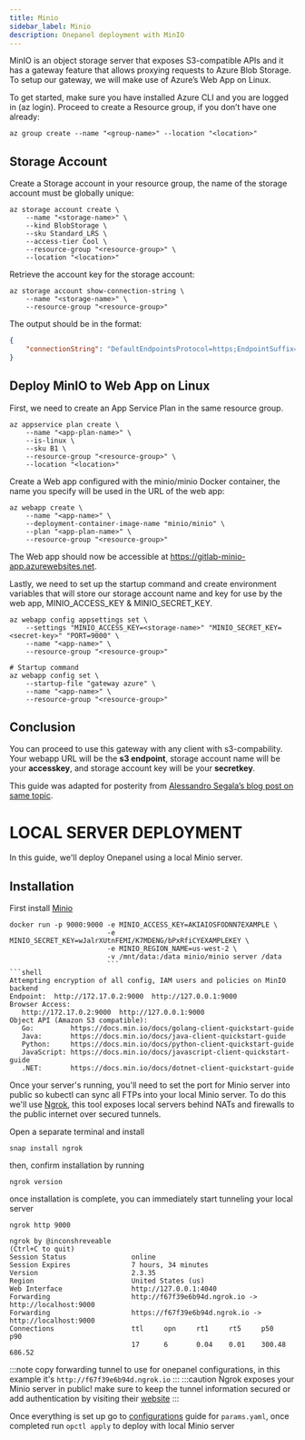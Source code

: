 ```yaml
---
title: Minio
sidebar_label: Minio
description: Onepanel deployment with MinIO
---
```


MinIO is an object storage server that exposes S3-compatible APIs and it has a gateway feature that allows proxying requests to Azure Blob Storage. To setup our gateway, we will make use of Azure’s Web App on Linux.

To get started, make sure you have installed Azure CLI and you are logged in (az login). Proceed to create a Resource group, if you don’t have one already:

```shell
az group create --name "<group-name>" --location "<location>"
```

## Storage Account

Create a Storage account in your resource group, the name of the storage account must be globally unique:

```shell
az storage account create \
    --name "<storage-name>" \
    --kind BlobStorage \
    --sku Standard_LRS \
    --access-tier Cool \
    --resource-group "<resource-group>" \
    --location "<location>"
```

Retrieve the account key for the storage account:

```shell
az storage account show-connection-string \
    --name "<storage-name>" \
    --resource-group "<resource-group>"
```

The output should be in the format:

```json
{
    "connectionString": "DefaultEndpointsProtocol=https;EndpointSuffix=core.windows.net;AccountName=gitlab-azure-minio-storage;AccountKey=h0tSyeTebs+..."
}
```

## Deploy MinIO to Web App on Linux

First, we need to create an App Service Plan in the same resource group.

```shell
az appservice plan create \
    --name "<app-plan-name>" \
    --is-linux \
    --sku B1 \
    --resource-group "<resource-group>" \
    --location "<location>"
```

Create a Web app configured with the minio/minio Docker container, the name you specify will be used in the URL of the web app:

```shell
az webapp create \
    --name "<app-name>" \
    --deployment-container-image-name "minio/minio" \
    --plan "<app-plan-name>" \
    --resource-group "<resource-group>"
```

The Web app should now be accessible at https://gitlab-minio-app.azurewebsites.net.

Lastly, we need to set up the startup command and create environment variables that will store our storage account name and key for use by the web app, MINIO_ACCESS_KEY & MINIO_SECRET_KEY.

```shell
az webapp config appsettings set \
    --settings "MINIO_ACCESS_KEY=<storage-name>" "MINIO_SECRET_KEY=<secret-key>" "PORT=9000" \
    --name "<app-name>" \
    --resource-group "<resource-group>"

# Startup command
az webapp config set \
    --startup-file "gateway azure" \
    --name "<app-name>" \
    --resource-group "<resource-group>"
```

## Conclusion

You can proceed to use this gateway with any client with s3-compability. Your webapp URL will be the **s3 endpoint**, storage account name will be your **accesskey**, and storage account key will be your **secretkey**.

This guide was adapted for posterity from [Alessandro Segala’s blog post on same topic](https://withblue.ink/2017/10/29/how-to-use-s3cmd-and-any-other-amazon-s3-compatible-app-with-azure-blob-storage.html).

# LOCAL SERVER DEPLOYMENT

In this guide, we'll deploy Onepanel using a local Minio server.

## Installation
 
First install [Minio](https://min.io/download)

```shell
docker run -p 9000:9000 -e MINIO_ACCESS_KEY=AKIAIOSFODNN7EXAMPLE \
                        -e MINIO_SECRET_KEY=wJalrXUtnFEMI/K7MDENG/bPxRfiCYEXAMPLEKEY \
                        -e MINIO_REGION_NAME=us-west-2 \
                        -v /mnt/data:/data minio/minio server /data
                        ```
```shell
Attempting encryption of all config, IAM users and policies on MinIO backend
Endpoint:  http://172.17.0.2:9000  http://127.0.0.1:9000
Browser Access:
   http://172.17.0.2:9000  http://127.0.0.1:9000
Object API (Amazon S3 compatible):
   Go:         https://docs.min.io/docs/golang-client-quickstart-guide
   Java:       https://docs.min.io/docs/java-client-quickstart-guide
   Python:     https://docs.min.io/docs/python-client-quickstart-guide
   JavaScript: https://docs.min.io/docs/javascript-client-quickstart-guide
   .NET:       https://docs.min.io/docs/dotnet-client-quickstart-guide
```

Once your server's running, you'll need to set the port for Minio server into public so kubectl can sync all FTPs into your local Minio server.
To do this we'll use [Ngrok](https://ngrok.com/), this tool exposes local servers behind NATs and firewalls to the public internet over secured tunnels.

Open a separate terminal and install
```shell
snap install ngrok
```
then, confirm installation by running
```shell
ngrok version
```
once installation is complete, you can immediately start tunneling your local server
```shell
ngrok http 9000
```
```shell
ngrok by @inconshreveable                                                                                                                                                                   (Ctrl+C to quit)
Session Status                online                                                                                                                                                                        
Session Expires               7 hours, 34 minutes                                                                                                                                                           
Version                       2.3.35                                                                                                                                                                        
Region                        United States (us)                                                                                                                                                            
Web Interface                 http://127.0.0.1:4040                                                                                                                                                         
Forwarding                    http://f67f39e6b94d.ngrok.io -> http://localhost:9000                                                                                                                         
Forwarding                    https://f67f39e6b94d.ngrok.io -> http://localhost:9000                                                                                                                        
Connections                   ttl     opn     rt1     rt5     p50     p90                                                                                                                                   
                              17      6       0.04    0.01    300.48  686.52
```
:::note
copy forwarding tunnel to use for onepanel configurations, in this example it's `http://f67f39e6b94d.ngrok.io`
:::
:::caution
Ngrok exposes your Minio server in public! make sure to keep the tunnel information secured or add authentication by visiting their [website](https://ngrok.com/)
:::

Once everything is set up go to [configurations](./files.md#local-server) guide for `params.yaml`, once completed run `opctl apply` to deploy with local Minio server
